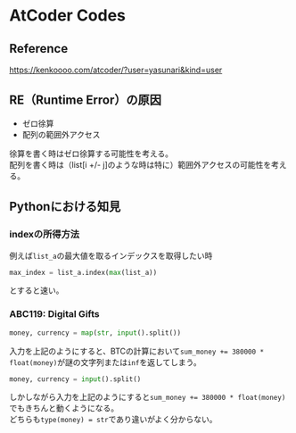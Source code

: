 # AtCoder Codes
## Reference
https://kenkoooo.com/atcoder/?user=yasunari&kind=user

## RE（Runtime Error）の原因
- ゼロ徐算  
- 配列の範囲外アクセス  

徐算を書く時はゼロ徐算する可能性を考える。  
配列を書く時は（list[i +/- j]のような時は特に）範囲外アクセスの可能性を考える。

## Pythonにおける知見
### indexの所得方法
例えば`list_a`の最大値を取るインデックスを取得したい時  
```python
max_index = list_a.index(max(list_a))
```
とすると速い。

### ABC119: Digital Gifts
```python
money, currency = map(str, input().split())
```
入力を上記のようにすると、BTCの計算において`sum_money += 380000 * float(money)`が謎の文字列または`inf`を返してしまう。  
```python
money, currency = input().split()
```
しかしながら入力を上記のようにすると`sum_money += 380000 * float(money)`でもきちんと動くようになる。  
どちらも`type(money) = str`であり違いがよく分からない。

